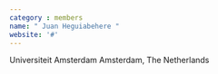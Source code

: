 ```yaml
---
category : members
name: " Juan Heguiabehere " 
website: '#'
---
```

Universiteit Amsterdam
Amsterdam, The Netherlands

